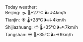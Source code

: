 Today weather:  
Beijing: 🌫  🌡️+27°C 🌬️↓4km/h  
Tianjin: ☀️   🌡️+28°C 🌬️↓4km/h  
Shijiazhuang: ⛅️  🌡️+35°C 🌬️↖7km/h  
Tangshan: ☀️   🌡️+35°C 🌬️→9km/h  
